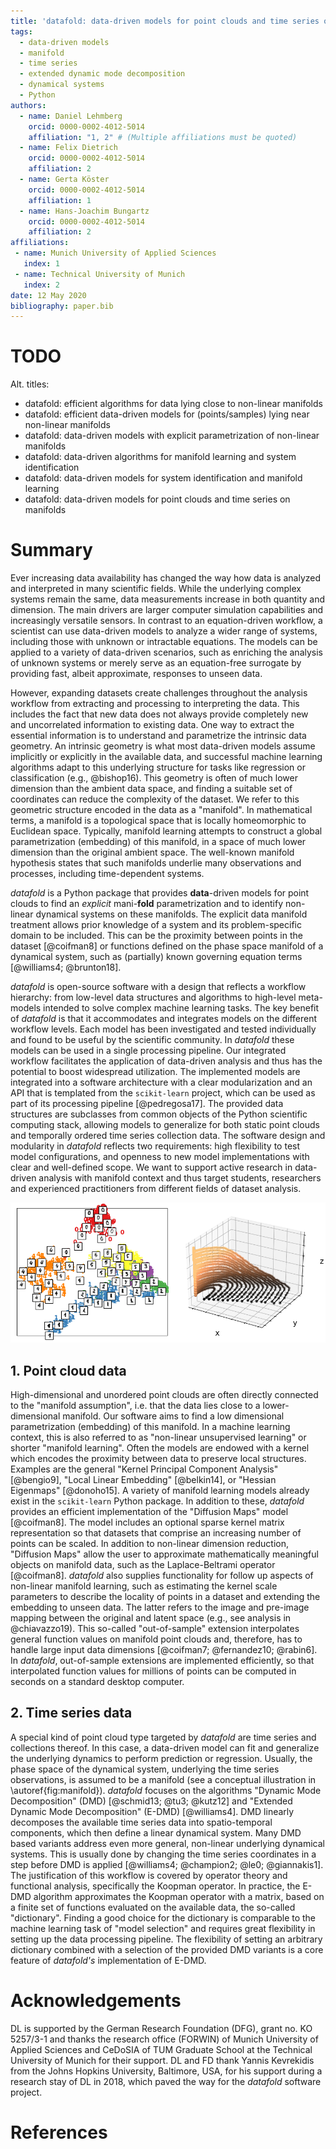 ```yaml
---
title: 'datafold: data-driven models for point clouds and time series on manifolds'
tags:
  - data-driven models
  - manifold 
  - time series
  - extended dynamic mode decomposition 
  - dynamical systems
  - Python
authors:
  - name: Daniel Lehmberg
    orcid: 0000-0002-4012-5014
    affiliation: "1, 2" # (Multiple affiliations must be quoted)
  - name: Felix Dietrich
    orcid: 0000-0002-4012-5014
    affiliation: 2
  - name: Gerta Köster 
    orcid: 0000-0002-4012-5014
    affiliation: 1
  - name: Hans-Joachim Bungartz
    orcid: 0000-0002-4012-5014
    affiliation: 2
affiliations:
 - name: Munich University of Applied Sciences
   index: 1
 - name: Technical University of Munich
   index: 2
date: 12 May 2020
bibliography: paper.bib
---
```


# TODO
Alt. titles:

* datafold: efficient algorithms for data lying close to non-linear manifolds
* datafold: efficient data-driven models for (points/samples) lying near non-linear manifolds
* datafold: data-driven models with explicit parametrization of non-linear manifolds
* datafold: data-driven algorithms for manifold learning and system identification
* datafold: data-driven models for system identification and manifold learning
* datafold: data-driven models for point clouds and time series on manifolds

# Summary
Ever increasing data availability has changed the way how data is analyzed and interpreted in many scientific fields. While the underlying complex systems remain the same, data measurements increase in both quantity and dimension. The main drivers are larger computer simulation capabilities and increasingly versatile sensors. In contrast to an equation-driven workflow, a scientist can use data-driven models to analyze a wider range of systems, including those with unknown or intractable equations. The models can be applied to a variety of data-driven scenarios, such as enriching the analysis of unknown systems or merely serve as an equation-free surrogate by providing fast, albeit approximate, responses to unseen data. 

However, expanding datasets create challenges throughout the analysis workflow from extracting and processing to interpreting the data. This includes the fact that new data does not always provide completely new and uncorrelated information to existing data. One way to extract the essential information is to understand and parametrize the intrinsic data geometry. An intrinsic geometry is what most data-driven models assume implicitly or explicitly in the available data, and successful machine learning algorithms adapt to this underlying structure for tasks like regression or classification (e.g., @bishop16). This geometry is often of much lower dimension than the ambient data space, and finding a suitable set of coordinates can reduce the complexity of the dataset. We refer to this geometric structure encoded in the data as a "manifold". In mathematical terms, a manifold is a topological space that is locally homeomorphic to Euclidean space. Typically, manifold learning attempts to construct a global parametrization (embedding) of this manifold, in a space of much lower dimension than the original ambient space. The well-known manifold hypothesis states that such manifolds underlie many observations and processes, including time-dependent systems.


*datafold* is a Python package that provides **data**-driven models for point clouds to find an *explicit* mani-**fold** parametrization and to identify non-linear dynamical systems on these manifolds. The explicit data manifold treatment allows prior knowledge of a system and its problem-specific domain to be included. This can be the proximity between points in the dataset [@coifman8] or functions defined on the phase space manifold of a dynamical system, such as (partially) known governing equation terms [@williams4; @brunton18].

*datafold* is open-source software with a design that reflects a workflow hierarchy: from low-level data structures and algorithms to high-level meta-models intended to solve complex machine learning tasks. The key benefit of *datafold* is that it accommodates and integrates models on the different workflow levels. Each model has been investigated and tested individually and found to be useful by the scientific community. In *datafold* these models can be used in a single processing pipeline. Our integrated workflow facilitates the application of data-driven analysis and thus has the potential to boost widespread utilization. The implemented models are integrated into a software architecture with a clear modularization and an API that is templated from the `scikit-learn` project, which can be used as part of its processing pipeline [@pedregosa17]. The provided data structures are subclasses from common objects of the Python scientific computing stack, allowing models to generalize for both static point clouds and temporally ordered time series collection data. The software design and modularity in *datafold* reflects two requirements: high flexibility to test model configurations, and openness to new model implementations with clear and well-defined scope. We want to support active research in data-driven analysis with manifold context and thus target students, researchers and experienced practitioners from different fields of dataset analysis.

![(Left) Point cloud of embedded handwritten digits between 0 and 5 with the "Diffusion Map" model. Each point originally has 64 dimensions where each dimension represents a pixel of an 8 x 8 image. (Right) Conceptual illustration of a three-dimensional time series forming a phase space with geometrical structure. The time series start on the `(x,y)` plane and end on the `z`-axis. \label{fig:manifold}](manifold_figure.png)

## 1. Point cloud data

High-dimensional and unordered point clouds are often directly connected to the "manifold assumption", i.e. that the data lies close to a lower-dimensional manifold. Our software aims to find a low dimensional parametrization (embedding) of this manifold. In a machine learning context, this is also referred to as "non-linear unsupervised learning" or shorter "manifold learning". Often the models are endowed with a kernel which encodes the proximity between data to preserve local structures. Examples are the general "Kernel Principal Component Analysis" [@bengio9], "Local Linear Embedding" [@belkin14], or "Hessian Eigenmaps" [@donoho15]. A variety of manifold learning models already exist in the `scikit-learn` Python package. In addition to these, *datafold* provides an efficient implementation of the "Diffusion Maps" model [@coifman8]. The model includes an optional sparse kernel matrix representation so that datasets that comprise an increasing number of points can be scaled. In addition to non-linear dimension reduction, "Diffusion Maps" allow the user to approximate mathematically meaningful objects on manifold data, such as the Laplace-Beltrami operator [@coifman8]. *datafold* also supplies functionality for follow up aspects of non-linear manifold learning, such as estimating the kernel scale parameters to describe the locality of points in a dataset and extending the embedding to unseen data. The latter refers to the image and pre-image mapping between the original and latent space (e.g., see analysis in @chiavazzo19). This so-called "out-of-sample" extension interpolates general function values on manifold point clouds and, therefore, has to handle large input data dimensions [@coifman7; @fernandez10; @rabin6]. In *datafold*, out-of-sample extensions are implemented efficiently, so that interpolated function values for millions of points can be computed in seconds on a standard desktop computer.

## 2. Time series data
A special kind of point cloud type targeted by *datafold* are time series and collections thereof. In this case, a data-driven model can fit and generalize the underlying dynamics to perform prediction or regression. Usually, the phase space of the dynamical system, underlying the time series observations, is assumed to be a manifold (see a conceptual illustration in \autoref{fig:manifold}). *datafold* focuses on the algorithms "Dynamic Mode Decomposition" (DMD) [@schmid13; @tu3; @kutz12] and "Extended Dynamic Mode Decomposition" (E-DMD) [@williams4]. DMD linearly decomposes the available time series data into spatio-temporal components, which then define a linear dynamical system. Many DMD based variants address even more general, non-linear underlying dynamical systems. This is usually done by changing the time series coordinates in a step before DMD is applied [@williams4; @champion2; @le0; @giannakis1]. The justification of this workflow is covered by operator theory and functional analysis, specifically the Koopman operator. In practice, the E-DMD algorithm approximates the Koopman operator with a matrix, based on a finite set of functions evaluated on the available data, the so-called "dictionary". Finding a good choice for the dictionary is comparable to the machine learning task of "model selection" and requires great flexibility in setting up the data processing pipeline. The flexibility of setting an arbitrary dictionary combined with a selection of the provided DMD variants is a core feature of *datafold's* implementation of E-DMD. 

# Acknowledgements

DL is supported by the German Research Foundation (DFG), grant no. KO 5257/3-1 and thanks the research office (FORWIN) of Munich University of Applied Sciences and CeDoSIA of TUM Graduate School at the Technical University of Munich for their support. DL and FD thank Yannis Kevrekidis from the Johns Hopkins University, Baltimore, USA, for his support during a research stay of DL in 2018, which paved the way for the *datafold* software project.

# References
